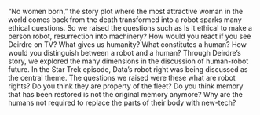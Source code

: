 


“No women born,” the story plot where the most attractive woman in the world comes back from the death transformed into a robot sparks many ethical questions. So we raised the questions such as Is it ethical to make a person robot, resurrection into machinery? How would you react if you see Deirdre on TV? What gives us humanity? What constitutes a human?
How would you distinguish between a robot and a human? Through Deirdre’s story, we explored the many dimensions in the discussion of human-robot future.  In the Star Trek episode, Data’s robot right was being discussed as the central theme. The questions we raised were these what are robot rights? Do you think they are property of the fleet? Do you think memory that has been restored is not the original memory anymore? Why are the humans not required to replace the parts of their body with new-tech?
